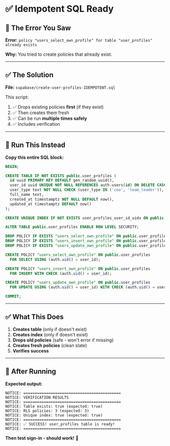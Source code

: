 # ✅ Idempotent SQL Ready

## 🎯 The Error You Saw

**Error:** `policy "users_select_own_profile" for table "user_profiles" already exists`

**Why:** You tried to create policies that already exist.

---

## ✅ The Solution

**File:** `supabase/create-user-profiles-IDEMPOTENT.sql`

This script:
1. ✅ Drops existing policies **first** (if they exist)
2. ✅ Then creates them fresh
3. ✅ Can be run **multiple times safely**
4. ✅ Includes verification

---

## 🚀 Run This Instead

**Copy this entire SQL block:**

```sql
BEGIN;

CREATE TABLE IF NOT EXISTS public.user_profiles (
  id uuid PRIMARY KEY DEFAULT gen_random_uuid(),
  user_id uuid UNIQUE NOT NULL REFERENCES auth.users(id) ON DELETE CASCADE,
  user_type text NOT NULL CHECK (user_type IN ('ceo', 'team_leader')),
  full_name text,
  created_at timestamptz NOT NULL DEFAULT now(),
  updated_at timestamptz DEFAULT now()
);

CREATE UNIQUE INDEX IF NOT EXISTS user_profiles_user_id_uidx ON public.user_profiles (user_id);

ALTER TABLE public.user_profiles ENABLE ROW LEVEL SECURITY;

DROP POLICY IF EXISTS "users_select_own_profile" ON public.user_profiles;
DROP POLICY IF EXISTS "users_insert_own_profile" ON public.user_profiles;
DROP POLICY IF EXISTS "users_update_own_profile" ON public.user_profiles;

CREATE POLICY "users_select_own_profile" ON public.user_profiles
  FOR SELECT USING (auth.uid() = user_id);

CREATE POLICY "users_insert_own_profile" ON public.user_profiles
  FOR INSERT WITH CHECK (auth.uid() = user_id);

CREATE POLICY "users_update_own_profile" ON public.user_profiles
  FOR UPDATE USING (auth.uid() = user_id) WITH CHECK (auth.uid() = user_id);

COMMIT;
```

---

## ✅ What This Does

1. **Creates table** (only if doesn't exist)
2. **Creates index** (only if doesn't exist)
3. **Drops old policies** (safe - won't error if missing)
4. **Creates fresh policies** (clean slate)
5. **Verifies success**

---

## 🧪 After Running

**Expected output:**
```
NOTICE: ===========================================
NOTICE: VERIFICATION RESULTS
NOTICE: ===========================================
NOTICE: Table exists: true (expected: true)
NOTICE: RLS policies: 3 (expected: 3)
NOTICE: Unique index: true (expected: true)
NOTICE: ===========================================
NOTICE: ✅ SUCCESS! user_profiles table is ready!
NOTICE: ===========================================
```

**Then test sign-in - should work!** 🚀

